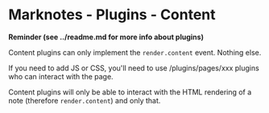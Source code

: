 # Marknotes - Plugins - Content

**Reminder (see ../readme.md for more info about plugins)**

Content plugins can only implement the `render.content` event. Nothing else.

If you need to add JS or CSS, you'll need to use /plugins/pages/xxx plugins who can interact with the page.

Content plugins will only be able to interact with the HTML rendering of a note (therefore `render.content`) and only that.
